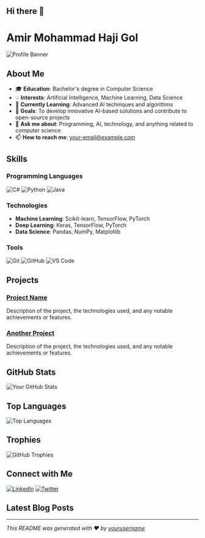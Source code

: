 ## Hi there 👋
# Amir Mohammad Haji Gol


![Profile Banner](https://your-image-link-here)

## About Me

- 🎓 **Education**: Bachelor's degree in Computer Science
- 💡 **Interests**: Artificial Intelligence, Machine Learning, Data Science
- 🌱 **Currently Learning**: Advanced AI techniques and algorithms
- 🎯 **Goals**: To develop innovative AI-based solutions and contribute to open-source projects
- 💬 **Ask me about**: Programming, AI, technology, and anything related to computer science
- 📫 **How to reach me**: [your-email@example.com](mailto:your-email@example.com)

## Skills

### Programming Languages

![C#](https://img.shields.io/badge/C%23-239120?style=for-the-badge&logo=c-sharp&logoColor=white)
![Python](https://img.shields.io/badge/Python-3776AB?style=for-the-badge&logo=python&logoColor=white)
![Java](https://img.shields.io/badge/Java-007396?style=for-the-badge&logo=java&logoColor=white)

### Technologies

- **Machine Learning**: Scikit-learn, TensorFlow, PyTorch
- **Deep Learning**: Keras, TensorFlow, PyTorch
- **Data Science**: Pandas, NumPy, Matplotlib

### Tools

![Git](https://img.shields.io/badge/Git-F05032?style=for-the-badge&logo=git&logoColor=white)
![GitHub](https://img.shields.io/badge/GitHub-181717?style=for-the-badge&logo=github&logoColor=white)
![VS Code](https://img.shields.io/badge/VS%20Code-007ACC?style=for-the-badge&logo=visual-studio-code&logoColor=white)

## Projects

### [Project Name](https://github.com/yourusername/projectname)

Description of the project, the technologies used, and any notable achievements or features.

### [Another Project](https://github.com/yourusername/anotherproject)

Description of the project, the technologies used, and any notable achievements or features.

## GitHub Stats

![Your GitHub Stats](https://github-readme-stats.vercel.app/api?username=davevad93&show_icons=true&theme=radical)

## Top Languages

![Top Languages](https://github-readme-stats.vercel.app/api/top-langs/?username=davevad93&layout=compact&theme=radical)

## Trophies

![GitHub Trophies](https://github-profile-trophy.vercel.app/?username=davevad93&theme=radical)

## Connect with Me

[![LinkedIn](https://img.shields.io/badge/LinkedIn-blue?style=for-the-badge&logo=linkedin&logoColor=white)](https://www.linkedin.com/in/your-profile)
[![Twitter](https://img.shields.io/badge/Twitter-blue?style=for-the-badge&logo=twitter&logoColor=white)](https://twitter.com/your-profile)

## Latest Blog Posts

<!-- BLOG-POST-LIST:START -->
<!-- BLOG-POST-LIST:END -->

---

*This README was generated with ❤️ by [yourusername](https://github.com/yourusername)*

